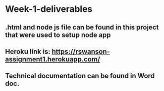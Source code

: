 # Week-1-deliverables

## .html and node js file can be found in this project that were used to setup node app
## Heroku link is: https://rswanson-assignment1.herokuapp.com/
## Technical documentation can be found in Word doc.

